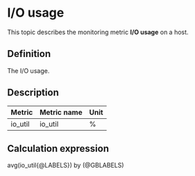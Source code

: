 # I/O usage

This topic describes the monitoring metric **I/O usage** on a host.

## Definition

The I/O usage.

## Description

| **Metric** | **Metric name** | **Unit** |
|---------|---------------------|--------|
| io_util | io_util | % |

## Calculation expression

avg(io_util{@LABELS}) by (@GBLABELS)
